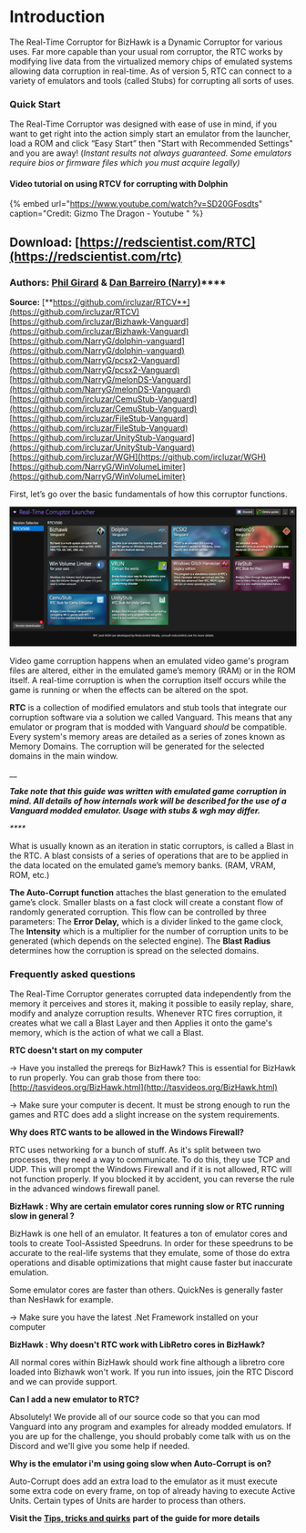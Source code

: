 # Introduction

The Real-Time Corruptor for BizHawk is a Dynamic Corruptor for various uses. Far more capable than your usual rom corruptor, the RTC works by modifying live data from the virtualized memory chips of emulated systems allowing data corruption in real-time. As of version 5, RTC can connect to a variety of emulators and tools \(called Stubs\) for corrupting all sorts of uses.

### Quick Start

The Real-Time Corruptor was designed with ease of use in mind, if you want to get right into the action simply start an emulator from the launcher, load a ROM and click “Easy Start” then "Start with Recommended Settings" and you are away! \(_Instant results not always guaranteed. Some emulators require bios or firmware files which you must acquire legally\)_

#### Video tutorial on using RTCV for corrupting with Dolphin

{% embed url="https://www.youtube.com/watch?v=SD20GFosdts" caption="Credit: Gizmo The Dragon - Youtube " %}



## Download: [https://redscientist.com/RTC](https://redscientist.com/rtc)

### **Authors:** [**Phil Girard**](http://redscientist.com/) **&** [**Dan Barreiro \(Narry\)**](https://narry.land/)\*\*\*\*

**Source:** [**https://github.com/ircluzar/RTCV**](https://github.com/ircluzar/RTCV)  
[https://github.com/ircluzar/Bizhawk-Vanguard](https://github.com/ircluzar/Bizhawk-Vanguard)  
[https://github.com/NarryG/dolphin-vanguard](https://github.com/NarryG/dolphin-vanguard)  
[https://github.com/NarryG/pcsx2-Vanguard](https://github.com/NarryG/pcsx2-Vanguard)  
[https://github.com/NarryG/melonDS-Vanguard](https://github.com/NarryG/melonDS-Vanguard)  
[https://github.com/ircluzar/CemuStub-Vanguard](https://github.com/ircluzar/CemuStub-Vanguard)  
[https://github.com/ircluzar/FileStub-Vanguard](https://github.com/ircluzar/FileStub-Vanguard)  
[https://github.com/ircluzar/UnityStub-Vanguard](https://github.com/ircluzar/UnityStub-Vanguard)  
[https://github.com/ircluzar/WGH](https://github.com/ircluzar/WGH)  
[https://github.com/NarryG/WinVolumeLimiter](https://github.com/NarryG/WinVolumeLimiter)

First, let’s go over the basic fundamentals of how this corruptor functions.

![Modded emulators, stubs and extra stuff can be downloaded from the RTC Launcher](../../.gitbook/assets/image%20%2832%29.png)

Video game corruption happens when an emulated video game's program files are altered, either in the emulated game’s memory \(RAM\) or in the ROM itself. A real-time corruption is when the corruption itself occurs while the game is running or when the effects can be altered on the spot.

**RTC** is a collection of modified emulators and stub tools that integrate our corruption software via a solution we called Vanguard. This means that any emulator or program that is modded with Vanguard _should_ be compatible. Every system's memory areas are detailed as a series of zones known as Memory Domains. The corruption will be generated for the selected domains in the main window. 

\_\_

_**Take note that this guide was written with emulated game corruption in mind. All details of how internals work will be described for the use of a Vanguard modded emulator. Usage with stubs & wgh may differ.**_

_\*\*\*\*_

What is usually known as an iteration in static corruptors, is called a Blast in the RTC. A blast consists of a series of operations that are to be applied in the data located on the emulated game’s memory banks. \(RAM, VRAM, ROM, etc.\)

**The Auto-Corrupt function** attaches the blast generation to the emulated game’s clock. Smaller blasts on a fast clock will create a constant flow of randomly generated corruption. This flow can be controlled by three parameters: The **Error Delay,** which is a divider linked to the game clock, The **Intensity** which is a multiplier for the number of corruption units to be generated \(which depends on the selected engine\). The **Blast Radius** determines how the corruption is spread on the selected domains.

### Frequently asked questions

The Real-Time Corruptor generates corrupted data independently from the memory it perceives and stores it, making it possible to easily replay, share, modify and analyze corruption results. Whenever RTC fires corruption, it creates what we call a Blast Layer and then Applies it onto the game's memory, which is the action of what we call a Blast.

**RTC doesn't start on my computer**

-&gt; Have you installed the prereqs for BizHawk? This is essential for BizHawk to run properly. You can grab those from there too: [http://tasvideos.org/BizHawk.html](http://tasvideos.org/BizHawk.html)

-&gt; Make sure your computer is decent. It must be strong enough to run the games and RTC does add a slight increase on the system requirements.

 **Why does RTC wants to be allowed in the Windows Firewall?**



RTC uses networking for a bunch of stuff. As it's split between two processes, they need a way to communicate. To do this, they use TCP and UDP. This will prompt the Windows Firewall and if it is not allowed, RTC will not function properly. If you blocked it by accident, you can reverse the rule in the advanced windows firewall panel.

 **BizHawk : Why are certain emulator cores running slow or RTC running slow in general ?**

BizHawk is one hell of an emulator. It features a ton of emulator cores and tools to create Tool-Assisted Speedruns. In order for these speedruns to be accurate to the real-life systems that they emulate, some of those do extra operations and disable optimizations that might cause faster but inaccurate emulation.

Some emulator cores are faster than others. QuickNes is generally faster than NesHawk for example.

-&gt; Make sure you have the latest .Net Framework installed on your computer

**BizHawk : Why doesn't RTC work with LibRetro cores in BizHawk?**

All normal cores within BizHawk should work fine although a libretro core loaded into Bizhawk won't work. If you run into issues, join the RTC Discord and we can provide support.

**Can I add a new emulator to RTC?**

Absolutely! We provide all of our source code so that you can mod Vanguard into any program and examples for already modded emulators. If you are up for the challenge, you should probably come talk with us on the Discord and we'll give you some help if needed.

**Why is the emulator i'm using going slow when Auto-Corrupt is on?**

Auto-Corrupt does add an extra load to the emulator as it must execute some extra code on every frame, on top of already having to execute Active Units. Certain types of Units are harder to process than others.

**Visit the** [**Tips, tricks and quirks**](https://corrupt.wiki/corruptors/rtc-real-time-corruptor/4.html) **part of the guide for more details**

